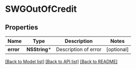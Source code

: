 # SWGOutOfCredit

## Properties
Name | Type | Description | Notes
------------ | ------------- | ------------- | -------------
**error** | **NSString*** | Description of error | [optional] 

[[Back to Model list]](../README.md#documentation-for-models) [[Back to API list]](../README.md#documentation-for-api-endpoints) [[Back to README]](../README.md)


